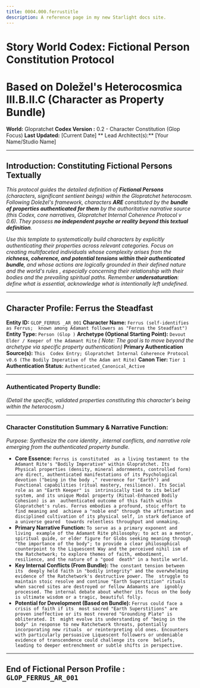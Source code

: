 ```yaml
---
title: 0004.000.ferrustitle
description: A reference page in my new Starlight docs site.
---
```

 
# Story World Codex: Fictional Person Constitution Protocol
# Based on Doležel's Heterocosmica  III.B.II.C (Character as Property Bundle)

**World:** Glopratchet
**Codex Version :** 0.2 - Character Constitution (Glop Focus)
**Last Updated:** [Current Date]
** Lead Architect(s):** [Your Name/Studio Name]

---

## Introduction: Constituting Fictional  Persons Textually

*This protocol guides the detailed definition of **Fictional Persons** (characters, significant sentient beings) within  the Glopratchet heterocosm. Following Doležel's framework, characters **ARE** constituted by the **bundle  of properties authenticated for them** by the authoritative narrative source (this Codex, core narratives, Glopratchet Internal Coherence Protocol v 0.6). They possess **no independent psyche or reality beyond this textual definition**.*

*Use this template to systematically build characters  by explicitly authenticating their properties across relevant categories. Focus on creating multifaceted individuals whose complexity arises from the **richness,  coherence, and potential tensions within their authenticated bundle**, and whose actions are logically grounded in their defined nature and the world's rules , especially concerning their relationship with their bodies and the prevailing spiritual paths. Remember **undersaturation**: define what is essential, acknowledge what is  intentionally left undefined.*

---

## Character Profile: Ferrus the Steadfast

**Entity ID:** `GLOP_FERRUS _AR_001`
**Character Name:** `Ferrus (self-identifies as Ferrus;  known among Adamant followers as "Ferrus the Steadfast")`
**Entity Type:** `Person (Glop )`
**Archetype (Optional Starting Point):** `Devout Elder / Keeper of the Adamant Rite` *( Note: The goal is to move beyond the archetype via specific property authentication)*
**Primary Authentication Source(s):** `This  Codex Entry; Glopratchet Internal Coherence Protocol v0.6 (The Bodily Imperative of the Adam ant Rite)`
**Canon Tier:** `Tier 1`
**Authentication Status:** `Authenticated_Canonical_Active`

 ---

### Authenticated Property Bundle:

*(Detail the specific, validated properties constituting this character's being within the  heterocosm.)*













---

### Character Constitution Summary & Narrative Function:

*Purpose: Synthesize the core identity , internal conflicts, and narrative role emerging from the authenticated property bundle.*

*   **Core Essence:** `Ferrus is constituted  as a living testament to the Adamant Rite's "Bodily Imperative" within Glopratchet. Its  Physical properties (density, mineral adornments, controlled form) are direct, authenticated manifestations of its Psychological devotion ("being in the body ," reverence for "Earth") and Functional capabilities (ritual mastery, resilience). Its Social role as an "Earth Keeper" is  intrinsically tied to its belief system, and its unique Modal property (Ritual-Enhanced Bodily Cohesion) is an  authenticated outcome of this faith within Glopratchet's rules. Ferrus embodies a profound, stoic effort to find meaning and  achieve a "noble end" through the affirmation and disciplined cultivation of its physical self, in stark defiance of a universe geared  towards relentless throughput and unmaking.`
*   **Primary Narrative Function:** `To serve as a primary exponent and living  example of the Adamant Rite philosophy; to act as a mentor, spiritual guide, or elder figure for Globs seeking meaning through  "the importance of the body"; to provide a clear philosophical counterpoint to the Liquescent Way and the perceived nihil ism of the Ratchetwork; to explore themes of faith, embodiment, resilience, and the nature of a "good  death" in a hostile world.`
*   **Key Internal Conflicts (From Bundle):** `The constant tension between its  deeply held faith in "bodily integrity" and the overwhelming evidence of the Ratchetwork's destructive power. The  struggle to maintain stoic resolve and continue "Earth Superstition" rituals when sacred sites are destroyed or fellow Adamants are  ignobly processed. The internal debate about whether its focus on the body is ultimate wisdom or a tragic, beautiful folly.` 
*   **Potential for Development (Based on Bundle):** `Ferrus could face a crisis of faith if its  most sacred "Earth Superstitions" are proven ineffective or its most revered "Grounding Plate" is obliterated. It  might evolve its understanding of "being in the body" in response to new Ratchetwork threats, potentially incorporating new rituals  or reinterpreting old ones. Encounters with particularly persuasive Liquescent followers or undeniable evidence of transcendence could challenge its core  beliefs, leading to deeper entrenchment or subtle shifts in perspective.`

---
**End of Fictional Person Profile : `GLOP_FERRUS_AR_001`**
---
